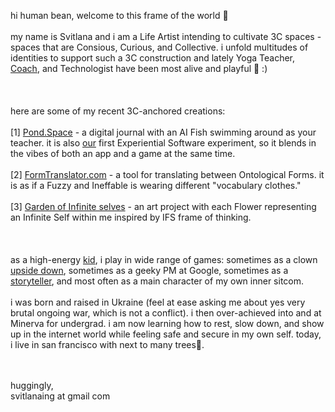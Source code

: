 hi human bean, welcome to this frame of the world 🐌 
<br/><br/> 
my name is Svitlana and i am a Life Artist intending to cultivate 3C spaces - spaces that are Consious, Curious, and Collective. i unfold multitudes of identities to support such a 3C construction and lately Yoga Teacher, [Coach](https://svitlana.mmm.page/coach), and Technologist have been most alive and playful 🛝 :) 
<br/><br/><br/><br/>
here are some of my recent 3C-anchored creations: 
<br/><br/>
[1] [Pond.Space](https://www.pond.space/) - a digital journal with an AI Fish swimming around as your teacher. it is also [our](curlprojects.com) first Experiential Software experiment, so it blends in the vibes of both an app and a game at the same time. 
<br/><br/>
[2] [FormTranslator.com](formtranslator.com) - a tool for translating between Ontological Forms. it is as if a Fuzzy and Ineffable is wearing different "vocabulary clothes." <br/><br/>
[3] [Garden of Infinite selves](https://svitlanamm.substack.com/i/175916691/garden-of-infinite-selves-is-my-new-life-long-art-project-each-flower-represents-an-infinite-self-within-me-inspired-by-ifs-frame-of-thinking-internal-family-systems-ifs-is-a-form-of-therapy-that-breaks-down-the-single-self-into-a-family-of-selves-each-with-its-own-needs-and-desires) - an art project with each Flower representing an Infinite Self within me inspired by IFS frame of thinking.
<br/><br/>
<br/><br/>
as a high-energy [kid](https://open.spotify.com/playlist/58Zr64aZwD3LVVUmi0TOWJ?si=ba74119b794546db), i play in wide range of games: sometimes as a clown [upside down]((https://www.instagram.com/svitlana_moves/)), sometimes as a geeky PM at Google, sometimes as a [storyteller](https://www.youtube.com/watch?v=LC5Y9FKsY-Y), and most often as a main character of my own inner sitcom. 
<br/><br/>
i was born and raised in Ukraine (feel at ease asking me about yes very brutal ongoing war, which is not a conflict). i then over-achieved into and at Minerva for undergrad. i am now learning how to rest, slow down, and show up in the internet world while feeling safe and secure in my own self. today, i live in san francisco with next to many trees🌲. 

<br/><br/>
huggingly, 
<br/>
svitlanaing at gmail com 